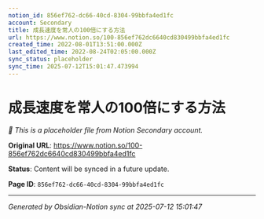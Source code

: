 ```yaml
---
notion_id: 856ef762-dc66-40cd-8304-99bbfa4ed1fc
account: Secondary
title: 成長速度を常人の100倍にする方法
url: https://www.notion.so/100-856ef762dc6640cd830499bbfa4ed1fc
created_time: 2022-08-01T13:51:00.000Z
last_edited_time: 2022-08-24T02:05:00.000Z
sync_status: placeholder
sync_time: 2025-07-12T15:01:47.473994
---
```


# 成長速度を常人の100倍にする方法

*🔄 This is a placeholder file from Notion Secondary account.*

**Original URL**: https://www.notion.so/100-856ef762dc6640cd830499bbfa4ed1fc

**Status**: Content will be synced in a future update.

**Page ID**: `856ef762-dc66-40cd-8304-99bbfa4ed1fc`

---

*Generated by Obsidian-Notion sync at 2025-07-12 15:01:47*

